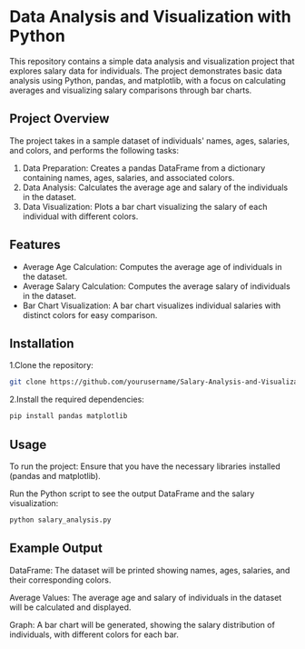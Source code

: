 # Data Analysis and Visualization with Python

This repository contains a simple data analysis and visualization project that explores salary data for individuals. The project demonstrates basic data analysis using Python, pandas, and matplotlib, with a focus on calculating averages and visualizing salary comparisons through bar charts.

## Project Overview

The project takes in a sample dataset of individuals' names, ages, salaries, and colors, and performs the following tasks:

1. Data Preparation: Creates a pandas DataFrame from a dictionary containing names, ages, salaries, and associated colors.
2. Data Analysis: Calculates the average age and salary of the individuals in the dataset.
3. Data Visualization: Plots a bar chart visualizing the salary of each individual with different colors.

## Features

- Average Age Calculation: Computes the average age of individuals in the dataset.
- Average Salary Calculation: Computes the average salary of individuals in the dataset.
- Bar Chart Visualization: A bar chart visualizes individual salaries with distinct colors for easy comparison.

## Installation

1.Clone the repository:

```bash
git clone https://github.com/yourusername/Salary-Analysis-and-Visualization.git
```

2.Install the required dependencies:

```bash
pip install pandas matplotlib
```

## Usage

To run the project:
Ensure that you have the necessary libraries installed (pandas and matplotlib).

Run the Python script to see the output DataFrame and the salary visualization:

```bash
python salary_analysis.py
```

## Example Output

DataFrame:
The dataset will be printed showing names, ages, salaries, and their corresponding colors.

Average Values:
The average age and salary of individuals in the dataset will be calculated and displayed.

Graph:
A bar chart will be generated, showing the salary distribution of individuals, with different colors for each bar.

